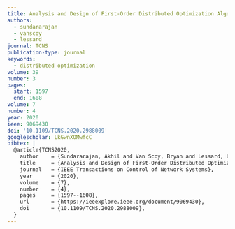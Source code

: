 ```yaml
---
title: Analysis and Design of First-Order Distributed Optimization Algorithms Over Time-Varying Graphs
authors:
  - sundararajan
  - vanscoy
  - lessard
journal: TCNS
publication-type: journal
keywords:
  - distributed optimization
volume: 39
number: 3
pages:
  start: 1597
  end: 1608
volume: 7
number: 4
year: 2020
ieee: 9069430
doi: '10.1109/TCNS.2020.2988009'
googlescholar: LkGwnXOMwfcC
bibtex: |
  @article{TCNS2020,
    author    = {Sundararajan, Akhil and Van Scoy, Bryan and Lessard, Laurent},
    title     = {Analysis and Design of First-Order Distributed Optimization Algorithms Over Time-Varying Graphs}, 
    journal   = {IEEE Transactions on Control of Network Systems},
    year      = {2020},
    volume    = {7},
    number    = {4},
    pages     = {1597--1608},
    url       = {https://ieeexplore.ieee.org/document/9069430},
    doi       = {10.1109/TCNS.2020.2988009},
  }
---
```

